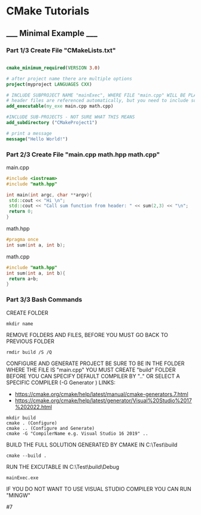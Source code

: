 # CMake Tutorials

## ___ Minimal Example ___
### Part 1/3 Create File "CMakeLists.txt"

``` cmake

cmake_minimum_required(VERSION 3.0)

# after project name there are multiple options
project(myproject LANGUAGES CXX)

# INCLUDE SUBPROJECT NAME "mainExec", WHERE FILE "main.cpp" WILL BE PLACED
# header files are referenced automatically, but you need to include source files
add_executable(my_exe main.cpp math.cpp)

#INCLUDE SUB-PROJECTS - NOT SURE WHAT THIS MEANS
add_subdirectory ("CMakeProject1")

# print a message
message("Hello World!")


```

### Part 2/3 Create File "main.cpp math.hpp math.cpp"

main.cpp
``` cpp
#include <iostream>
#include "math.hpp"

int main(int argc, char **argv){
 std::cout << "Hi \n";
 std::cout << "Call sum function from header: " << sum(2,3) << "\n";
 return 0;
}

```

math.hpp
``` hpp
#pragma once
int sum(int a, int b);
```

math.cpp
``` cpp
#include "math.hpp"
int sum(int a, int b){
 return a+b;
}
```

### Part 3/3 Bash Commands


CREATE FOLDER
```
mkdir name
```

REMOVE FOLDERS AND FILES, BEFORE YOU MUST GO BACK TO PREVIOUS FOLDER
```
rmdir build /S /Q
```

CONFIGURE AND GENERATE PROJECT
BE SURE TO BE IN THE FOLDER WHERE THE FILE IS "main.cpp" 
YOU MUST CREATE "build" FOLDER BEFORE 
YOU CAN SPECIFY DEFAULT COMPILER BY ".." OR SELECT A SPECIFIC COMPILER (-G Generator ) 
LINKS:
* https://cmake.org/cmake/help/latest/manual/cmake-generators.7.html
* https://cmake.org/cmake/help/latest/generator/Visual%20Studio%2017%202022.html

```
mkdir build
cmake . (Configure)
cmake .. (Configure and Generate)
cmake -G "CompilerName e.g. Visual Studio 16 2019" ..
```
 
BUILD THE FULL SOLUTION GENERATED BY CMAKE IN C:\Test\build
```
cmake --build .
```

RUN THE EXCUTABLE IN C:\Test\build\Debug
```
mainExec.exe
```


IF YOU DO NOT WANT TO USE VISUAL STUDIO COMPILER YOU CAN RUN "MINGW" 



#7
